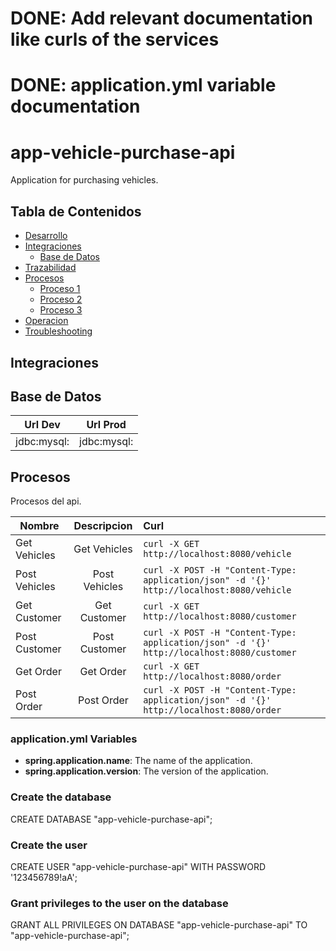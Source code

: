 # DONE: Add relevant documentation like curls of the services
# DONE: application.yml variable documentation

# app-vehicle-purchase-api

Application for purchasing vehicles.

## Tabla de Contenidos

* [Desarrollo](#desarrollo)
* [Integraciones](#integraciones)
  * [Base de Datos](#base-de-datos)
* [Trazabilidad](#trazabilidad)
* [Procesos](#procesos)
  * [Proceso 1](#p1)
  * [Proceso 2](#p2)
  * [Proceso 3](#p3)
* [Operacion](#operacion)
* [Troubleshooting](#troubleshooting)


## Integraciones


## Base de Datos

| Url Dev       | Url Prod      | 
| ------------- |:-------------:| 
| jdbc:mysql: | jdbc:mysql: |  

	


## Procesos
Procesos del api.

| Nombre        | Descripcion   | Curl                                                       |
| ------------- |:-------------:| :--------------------------------------------------------- |
| Get Vehicles  | Get Vehicles  | `curl -X GET http://localhost:8080/vehicle`                |
| Post Vehicles | Post Vehicles | `curl -X POST -H "Content-Type: application/json" -d '{}' http://localhost:8080/vehicle` |
| Get Customer  | Get Customer  | `curl -X GET http://localhost:8080/customer`               |
| Post Customer | Post Customer | `curl -X POST -H "Content-Type: application/json" -d '{}' http://localhost:8080/customer`|
| Get Order     | Get Order     | `curl -X GET http://localhost:8080/order`                  |
| Post Order    | Post Order    | `curl -X POST -H "Content-Type: application/json" -d '{}' http://localhost:8080/order`   |

### application.yml Variables

*   **spring.application.name**: The name of the application.
*   **spring.application.version**: The version of the application.


### Create the database
CREATE DATABASE "app-vehicle-purchase-api";

### Create the user
CREATE USER "app-vehicle-purchase-api" WITH PASSWORD '123456789!aA';

### Grant privileges to the user on the database
GRANT ALL PRIVILEGES ON DATABASE "app-vehicle-purchase-api" TO "app-vehicle-purchase-api";